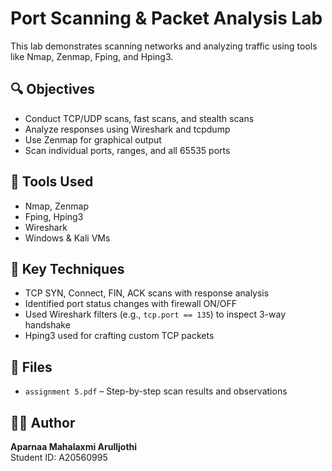 # Port Scanning & Packet Analysis Lab

This lab demonstrates scanning networks and analyzing traffic using tools like Nmap, Zenmap, Fping, and Hping3.

## 🔍 Objectives
- Conduct TCP/UDP scans, fast scans, and stealth scans
- Analyze responses using Wireshark and tcpdump
- Use Zenmap for graphical output
- Scan individual ports, ranges, and all 65535 ports

## 🧰 Tools Used
- Nmap, Zenmap
- Fping, Hping3
- Wireshark
- Windows & Kali VMs

## 📌 Key Techniques
- TCP SYN, Connect, FIN, ACK scans with response analysis
- Identified port status changes with firewall ON/OFF
- Used Wireshark filters (e.g., `tcp.port == 135`) to inspect 3-way handshake
- Hping3 used for crafting custom TCP packets

## 📁 Files
- `assignment 5.pdf` – Step-by-step scan results and observations

## 👩‍💻 Author
**Aparnaa Mahalaxmi Arulljothi**  
Student ID: A20560995

